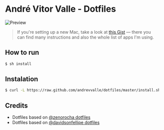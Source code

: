 # André Vitor Valle - Dotfiles

![Preview](http://f.cl.ly/items/2J3M3y3g0J380I3j3b1w/dotfiles.png)

> If you're setting up a new Mac, take a look at [this Gist](https://gist.github.com/andrevvalle/6d25978770c2ca09a344) — there you can find many instructions and also the whole list of apps I'm using.

## How to run

```bash
$ sh install
```

## Instalation

```bash
$ curl -L https://raw.github.com/andrevvalle/dotfiles/master/install.sh | sh
```

## Credits

* Dotfiles based on [@zenorocha dotfiles](https://github.com/zenorocha/old-dotfiles)
* Dotfiles based on [@davidsonfellipe dotfiles](https://github.com/davidsonfellipe/dotfiles)
